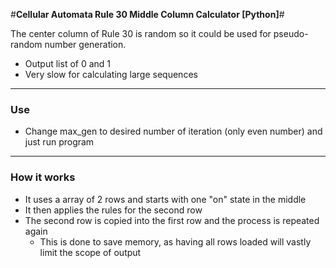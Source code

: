 #**Cellular Automata Rule 30 Middle Column Calculator [Python]**#

The center column of Rule 30 is random so it could be used for pseudo-random number generation.

* Output list of 0 and 1
* Very slow for calculating large sequences

-----

### Use
* Change max_gen to desired number of iteration (only even number) and just run program

-----

### How it works
* It uses a array of 2 rows and starts with one "on" state in the middle
* It then applies the rules for the second row
* The second row is copied into the first row and the process is repeated again
	- This is done to save memory, as having all rows loaded will vastly limit the scope of output
